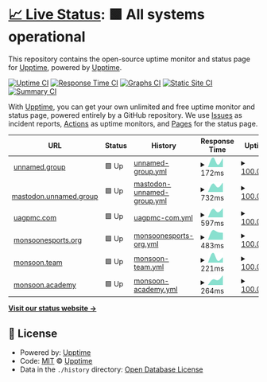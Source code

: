 # [📈 Live Status](https://upptime.github.io/upptime): <!--live status--> **🟩 All systems operational**

This repository contains the open-source uptime monitor and status page for [Upptime](https://upptime.js.org), powered by [Upptime](https://github.com/upptime/upptime).

[![Uptime CI](https://github.com/unnamed-dot-group/upptime/workflows/Uptime%20CI/badge.svg)](https://github.com/unnamed-dot-group/upptime/actions?query=workflow%3A%22Uptime+CI%22)
[![Response Time CI](https://github.com/unnamed-dot-group/upptime/workflows/Response%20Time%20CI/badge.svg)](https://github.com/unnamed-dot-group/upptime/actions?query=workflow%3A%22Response+Time+CI%22)
[![Graphs CI](https://github.com/unnamed-dot-group/upptime/workflows/Graphs%20CI/badge.svg)](https://github.com/unnamed-dot-group/upptime/actions?query=workflow%3A%22Graphs+CI%22)
[![Static Site CI](https://github.com/unnamed-dot-group/upptime/workflows/Static%20Site%20CI/badge.svg)](https://github.com/unnamed-dot-group/upptime/actions?query=workflow%3A%22Static+Site+CI%22)
[![Summary CI](https://github.com/unnamed-dot-group/upptime/workflows/Summary%20CI/badge.svg)](https://github.com/unnamed-dot-group/upptime/actions?query=workflow%3A%22Summary+CI%22)

With [Upptime](https://upptime.js.org), you can get your own unlimited and free uptime monitor and status page, powered entirely by a GitHub repository. We use [Issues](https://github.com/upptime/upptime/issues) as incident reports, [Actions](https://github.com/unnamed-dot-group/upptime/actions) as uptime monitors, and [Pages](https://upptime.github.io/upptime) for the status page.

<!--start: status pages-->
<!-- This summary is generated by Upptime (https://github.com/upptime/upptime) -->
<!-- Do not edit this manually, your changes will be overwritten -->
<!-- prettier-ignore -->
| URL | Status | History | Response Time | Uptime |
| --- | ------ | ------- | ------------- | ------ |
| <img alt="" src="https://icons.duckduckgo.com/ip3/unnamed.group.ico" height="13"> [unnamed.group](https://unnamed.group) | 🟩 Up | [unnamed-group.yml](https://github.com/unnamed-dot-group/upptime/commits/HEAD/history/unnamed-group.yml) | <details><summary><img alt="Response time graph" src="./graphs/unnamed-group/response-time-week.png" height="20"> 172ms</summary><br><a href="https://unnamed-dot-group.github.io/upptime/history/unnamed-group"><img alt="Response time 172" src="https://img.shields.io/endpoint?url=https%3A%2F%2Fraw.githubusercontent.com%2Funnamed-dot-group%2Fupptime%2FHEAD%2Fapi%2Funnamed-group%2Fresponse-time.json"></a><br><a href="https://unnamed-dot-group.github.io/upptime/history/unnamed-group"><img alt="24-hour response time 221" src="https://img.shields.io/endpoint?url=https%3A%2F%2Fraw.githubusercontent.com%2Funnamed-dot-group%2Fupptime%2FHEAD%2Fapi%2Funnamed-group%2Fresponse-time-day.json"></a><br><a href="https://unnamed-dot-group.github.io/upptime/history/unnamed-group"><img alt="7-day response time 172" src="https://img.shields.io/endpoint?url=https%3A%2F%2Fraw.githubusercontent.com%2Funnamed-dot-group%2Fupptime%2FHEAD%2Fapi%2Funnamed-group%2Fresponse-time-week.json"></a><br><a href="https://unnamed-dot-group.github.io/upptime/history/unnamed-group"><img alt="30-day response time 172" src="https://img.shields.io/endpoint?url=https%3A%2F%2Fraw.githubusercontent.com%2Funnamed-dot-group%2Fupptime%2FHEAD%2Fapi%2Funnamed-group%2Fresponse-time-month.json"></a><br><a href="https://unnamed-dot-group.github.io/upptime/history/unnamed-group"><img alt="1-year response time 172" src="https://img.shields.io/endpoint?url=https%3A%2F%2Fraw.githubusercontent.com%2Funnamed-dot-group%2Fupptime%2FHEAD%2Fapi%2Funnamed-group%2Fresponse-time-year.json"></a></details> | <details><summary><a href="https://unnamed-dot-group.github.io/upptime/history/unnamed-group">100.00%</a></summary><a href="https://unnamed-dot-group.github.io/upptime/history/unnamed-group"><img alt="All-time uptime 100.00%" src="https://img.shields.io/endpoint?url=https%3A%2F%2Fraw.githubusercontent.com%2Funnamed-dot-group%2Fupptime%2FHEAD%2Fapi%2Funnamed-group%2Fuptime.json"></a><br><a href="https://unnamed-dot-group.github.io/upptime/history/unnamed-group"><img alt="24-hour uptime 100.00%" src="https://img.shields.io/endpoint?url=https%3A%2F%2Fraw.githubusercontent.com%2Funnamed-dot-group%2Fupptime%2FHEAD%2Fapi%2Funnamed-group%2Fuptime-day.json"></a><br><a href="https://unnamed-dot-group.github.io/upptime/history/unnamed-group"><img alt="7-day uptime 100.00%" src="https://img.shields.io/endpoint?url=https%3A%2F%2Fraw.githubusercontent.com%2Funnamed-dot-group%2Fupptime%2FHEAD%2Fapi%2Funnamed-group%2Fuptime-week.json"></a><br><a href="https://unnamed-dot-group.github.io/upptime/history/unnamed-group"><img alt="30-day uptime 100.00%" src="https://img.shields.io/endpoint?url=https%3A%2F%2Fraw.githubusercontent.com%2Funnamed-dot-group%2Fupptime%2FHEAD%2Fapi%2Funnamed-group%2Fuptime-month.json"></a><br><a href="https://unnamed-dot-group.github.io/upptime/history/unnamed-group"><img alt="1-year uptime 100.00%" src="https://img.shields.io/endpoint?url=https%3A%2F%2Fraw.githubusercontent.com%2Funnamed-dot-group%2Fupptime%2FHEAD%2Fapi%2Funnamed-group%2Fuptime-year.json"></a></details>
| <img alt="" src="https://icons.duckduckgo.com/ip3/mastodon.unnamed.group.ico" height="13"> [mastodon.unnamed.group](https://mastodon.unnamed.group) | 🟩 Up | [mastodon-unnamed-group.yml](https://github.com/unnamed-dot-group/upptime/commits/HEAD/history/mastodon-unnamed-group.yml) | <details><summary><img alt="Response time graph" src="./graphs/mastodon-unnamed-group/response-time-week.png" height="20"> 732ms</summary><br><a href="https://unnamed-dot-group.github.io/upptime/history/mastodon-unnamed-group"><img alt="Response time 732" src="https://img.shields.io/endpoint?url=https%3A%2F%2Fraw.githubusercontent.com%2Funnamed-dot-group%2Fupptime%2FHEAD%2Fapi%2Fmastodon-unnamed-group%2Fresponse-time.json"></a><br><a href="https://unnamed-dot-group.github.io/upptime/history/mastodon-unnamed-group"><img alt="24-hour response time 920" src="https://img.shields.io/endpoint?url=https%3A%2F%2Fraw.githubusercontent.com%2Funnamed-dot-group%2Fupptime%2FHEAD%2Fapi%2Fmastodon-unnamed-group%2Fresponse-time-day.json"></a><br><a href="https://unnamed-dot-group.github.io/upptime/history/mastodon-unnamed-group"><img alt="7-day response time 732" src="https://img.shields.io/endpoint?url=https%3A%2F%2Fraw.githubusercontent.com%2Funnamed-dot-group%2Fupptime%2FHEAD%2Fapi%2Fmastodon-unnamed-group%2Fresponse-time-week.json"></a><br><a href="https://unnamed-dot-group.github.io/upptime/history/mastodon-unnamed-group"><img alt="30-day response time 732" src="https://img.shields.io/endpoint?url=https%3A%2F%2Fraw.githubusercontent.com%2Funnamed-dot-group%2Fupptime%2FHEAD%2Fapi%2Fmastodon-unnamed-group%2Fresponse-time-month.json"></a><br><a href="https://unnamed-dot-group.github.io/upptime/history/mastodon-unnamed-group"><img alt="1-year response time 732" src="https://img.shields.io/endpoint?url=https%3A%2F%2Fraw.githubusercontent.com%2Funnamed-dot-group%2Fupptime%2FHEAD%2Fapi%2Fmastodon-unnamed-group%2Fresponse-time-year.json"></a></details> | <details><summary><a href="https://unnamed-dot-group.github.io/upptime/history/mastodon-unnamed-group">100.00%</a></summary><a href="https://unnamed-dot-group.github.io/upptime/history/mastodon-unnamed-group"><img alt="All-time uptime 100.00%" src="https://img.shields.io/endpoint?url=https%3A%2F%2Fraw.githubusercontent.com%2Funnamed-dot-group%2Fupptime%2FHEAD%2Fapi%2Fmastodon-unnamed-group%2Fuptime.json"></a><br><a href="https://unnamed-dot-group.github.io/upptime/history/mastodon-unnamed-group"><img alt="24-hour uptime 100.00%" src="https://img.shields.io/endpoint?url=https%3A%2F%2Fraw.githubusercontent.com%2Funnamed-dot-group%2Fupptime%2FHEAD%2Fapi%2Fmastodon-unnamed-group%2Fuptime-day.json"></a><br><a href="https://unnamed-dot-group.github.io/upptime/history/mastodon-unnamed-group"><img alt="7-day uptime 100.00%" src="https://img.shields.io/endpoint?url=https%3A%2F%2Fraw.githubusercontent.com%2Funnamed-dot-group%2Fupptime%2FHEAD%2Fapi%2Fmastodon-unnamed-group%2Fuptime-week.json"></a><br><a href="https://unnamed-dot-group.github.io/upptime/history/mastodon-unnamed-group"><img alt="30-day uptime 100.00%" src="https://img.shields.io/endpoint?url=https%3A%2F%2Fraw.githubusercontent.com%2Funnamed-dot-group%2Fupptime%2FHEAD%2Fapi%2Fmastodon-unnamed-group%2Fuptime-month.json"></a><br><a href="https://unnamed-dot-group.github.io/upptime/history/mastodon-unnamed-group"><img alt="1-year uptime 100.00%" src="https://img.shields.io/endpoint?url=https%3A%2F%2Fraw.githubusercontent.com%2Funnamed-dot-group%2Fupptime%2FHEAD%2Fapi%2Fmastodon-unnamed-group%2Fuptime-year.json"></a></details>
| <img alt="" src="https://icons.duckduckgo.com/ip3/uagpmc.com.ico" height="13"> [uagpmc.com](https://uagpmc.com) | 🟩 Up | [uagpmc-com.yml](https://github.com/unnamed-dot-group/upptime/commits/HEAD/history/uagpmc-com.yml) | <details><summary><img alt="Response time graph" src="./graphs/uagpmc-com/response-time-week.png" height="20"> 597ms</summary><br><a href="https://unnamed-dot-group.github.io/upptime/history/uagpmc-com"><img alt="Response time 597" src="https://img.shields.io/endpoint?url=https%3A%2F%2Fraw.githubusercontent.com%2Funnamed-dot-group%2Fupptime%2FHEAD%2Fapi%2Fuagpmc-com%2Fresponse-time.json"></a><br><a href="https://unnamed-dot-group.github.io/upptime/history/uagpmc-com"><img alt="24-hour response time 719" src="https://img.shields.io/endpoint?url=https%3A%2F%2Fraw.githubusercontent.com%2Funnamed-dot-group%2Fupptime%2FHEAD%2Fapi%2Fuagpmc-com%2Fresponse-time-day.json"></a><br><a href="https://unnamed-dot-group.github.io/upptime/history/uagpmc-com"><img alt="7-day response time 597" src="https://img.shields.io/endpoint?url=https%3A%2F%2Fraw.githubusercontent.com%2Funnamed-dot-group%2Fupptime%2FHEAD%2Fapi%2Fuagpmc-com%2Fresponse-time-week.json"></a><br><a href="https://unnamed-dot-group.github.io/upptime/history/uagpmc-com"><img alt="30-day response time 597" src="https://img.shields.io/endpoint?url=https%3A%2F%2Fraw.githubusercontent.com%2Funnamed-dot-group%2Fupptime%2FHEAD%2Fapi%2Fuagpmc-com%2Fresponse-time-month.json"></a><br><a href="https://unnamed-dot-group.github.io/upptime/history/uagpmc-com"><img alt="1-year response time 597" src="https://img.shields.io/endpoint?url=https%3A%2F%2Fraw.githubusercontent.com%2Funnamed-dot-group%2Fupptime%2FHEAD%2Fapi%2Fuagpmc-com%2Fresponse-time-year.json"></a></details> | <details><summary><a href="https://unnamed-dot-group.github.io/upptime/history/uagpmc-com">100.00%</a></summary><a href="https://unnamed-dot-group.github.io/upptime/history/uagpmc-com"><img alt="All-time uptime 100.00%" src="https://img.shields.io/endpoint?url=https%3A%2F%2Fraw.githubusercontent.com%2Funnamed-dot-group%2Fupptime%2FHEAD%2Fapi%2Fuagpmc-com%2Fuptime.json"></a><br><a href="https://unnamed-dot-group.github.io/upptime/history/uagpmc-com"><img alt="24-hour uptime 100.00%" src="https://img.shields.io/endpoint?url=https%3A%2F%2Fraw.githubusercontent.com%2Funnamed-dot-group%2Fupptime%2FHEAD%2Fapi%2Fuagpmc-com%2Fuptime-day.json"></a><br><a href="https://unnamed-dot-group.github.io/upptime/history/uagpmc-com"><img alt="7-day uptime 100.00%" src="https://img.shields.io/endpoint?url=https%3A%2F%2Fraw.githubusercontent.com%2Funnamed-dot-group%2Fupptime%2FHEAD%2Fapi%2Fuagpmc-com%2Fuptime-week.json"></a><br><a href="https://unnamed-dot-group.github.io/upptime/history/uagpmc-com"><img alt="30-day uptime 100.00%" src="https://img.shields.io/endpoint?url=https%3A%2F%2Fraw.githubusercontent.com%2Funnamed-dot-group%2Fupptime%2FHEAD%2Fapi%2Fuagpmc-com%2Fuptime-month.json"></a><br><a href="https://unnamed-dot-group.github.io/upptime/history/uagpmc-com"><img alt="1-year uptime 100.00%" src="https://img.shields.io/endpoint?url=https%3A%2F%2Fraw.githubusercontent.com%2Funnamed-dot-group%2Fupptime%2FHEAD%2Fapi%2Fuagpmc-com%2Fuptime-year.json"></a></details>
| <img alt="" src="https://icons.duckduckgo.com/ip3/monsoonesports.org.ico" height="13"> [monsoonesports.org](https://monsoonesports.org) | 🟩 Up | [monsoonesports-org.yml](https://github.com/unnamed-dot-group/upptime/commits/HEAD/history/monsoonesports-org.yml) | <details><summary><img alt="Response time graph" src="./graphs/monsoonesports-org/response-time-week.png" height="20"> 483ms</summary><br><a href="https://unnamed-dot-group.github.io/upptime/history/monsoonesports-org"><img alt="Response time 483" src="https://img.shields.io/endpoint?url=https%3A%2F%2Fraw.githubusercontent.com%2Funnamed-dot-group%2Fupptime%2FHEAD%2Fapi%2Fmonsoonesports-org%2Fresponse-time.json"></a><br><a href="https://unnamed-dot-group.github.io/upptime/history/monsoonesports-org"><img alt="24-hour response time 414" src="https://img.shields.io/endpoint?url=https%3A%2F%2Fraw.githubusercontent.com%2Funnamed-dot-group%2Fupptime%2FHEAD%2Fapi%2Fmonsoonesports-org%2Fresponse-time-day.json"></a><br><a href="https://unnamed-dot-group.github.io/upptime/history/monsoonesports-org"><img alt="7-day response time 483" src="https://img.shields.io/endpoint?url=https%3A%2F%2Fraw.githubusercontent.com%2Funnamed-dot-group%2Fupptime%2FHEAD%2Fapi%2Fmonsoonesports-org%2Fresponse-time-week.json"></a><br><a href="https://unnamed-dot-group.github.io/upptime/history/monsoonesports-org"><img alt="30-day response time 483" src="https://img.shields.io/endpoint?url=https%3A%2F%2Fraw.githubusercontent.com%2Funnamed-dot-group%2Fupptime%2FHEAD%2Fapi%2Fmonsoonesports-org%2Fresponse-time-month.json"></a><br><a href="https://unnamed-dot-group.github.io/upptime/history/monsoonesports-org"><img alt="1-year response time 483" src="https://img.shields.io/endpoint?url=https%3A%2F%2Fraw.githubusercontent.com%2Funnamed-dot-group%2Fupptime%2FHEAD%2Fapi%2Fmonsoonesports-org%2Fresponse-time-year.json"></a></details> | <details><summary><a href="https://unnamed-dot-group.github.io/upptime/history/monsoonesports-org">100.00%</a></summary><a href="https://unnamed-dot-group.github.io/upptime/history/monsoonesports-org"><img alt="All-time uptime 100.00%" src="https://img.shields.io/endpoint?url=https%3A%2F%2Fraw.githubusercontent.com%2Funnamed-dot-group%2Fupptime%2FHEAD%2Fapi%2Fmonsoonesports-org%2Fuptime.json"></a><br><a href="https://unnamed-dot-group.github.io/upptime/history/monsoonesports-org"><img alt="24-hour uptime 100.00%" src="https://img.shields.io/endpoint?url=https%3A%2F%2Fraw.githubusercontent.com%2Funnamed-dot-group%2Fupptime%2FHEAD%2Fapi%2Fmonsoonesports-org%2Fuptime-day.json"></a><br><a href="https://unnamed-dot-group.github.io/upptime/history/monsoonesports-org"><img alt="7-day uptime 100.00%" src="https://img.shields.io/endpoint?url=https%3A%2F%2Fraw.githubusercontent.com%2Funnamed-dot-group%2Fupptime%2FHEAD%2Fapi%2Fmonsoonesports-org%2Fuptime-week.json"></a><br><a href="https://unnamed-dot-group.github.io/upptime/history/monsoonesports-org"><img alt="30-day uptime 100.00%" src="https://img.shields.io/endpoint?url=https%3A%2F%2Fraw.githubusercontent.com%2Funnamed-dot-group%2Fupptime%2FHEAD%2Fapi%2Fmonsoonesports-org%2Fuptime-month.json"></a><br><a href="https://unnamed-dot-group.github.io/upptime/history/monsoonesports-org"><img alt="1-year uptime 100.00%" src="https://img.shields.io/endpoint?url=https%3A%2F%2Fraw.githubusercontent.com%2Funnamed-dot-group%2Fupptime%2FHEAD%2Fapi%2Fmonsoonesports-org%2Fuptime-year.json"></a></details>
| <img alt="" src="https://icons.duckduckgo.com/ip3/monsoon.team.ico" height="13"> [monsoon.team](https://monsoon.team) | 🟩 Up | [monsoon-team.yml](https://github.com/unnamed-dot-group/upptime/commits/HEAD/history/monsoon-team.yml) | <details><summary><img alt="Response time graph" src="./graphs/monsoon-team/response-time-week.png" height="20"> 221ms</summary><br><a href="https://unnamed-dot-group.github.io/upptime/history/monsoon-team"><img alt="Response time 221" src="https://img.shields.io/endpoint?url=https%3A%2F%2Fraw.githubusercontent.com%2Funnamed-dot-group%2Fupptime%2FHEAD%2Fapi%2Fmonsoon-team%2Fresponse-time.json"></a><br><a href="https://unnamed-dot-group.github.io/upptime/history/monsoon-team"><img alt="24-hour response time 208" src="https://img.shields.io/endpoint?url=https%3A%2F%2Fraw.githubusercontent.com%2Funnamed-dot-group%2Fupptime%2FHEAD%2Fapi%2Fmonsoon-team%2Fresponse-time-day.json"></a><br><a href="https://unnamed-dot-group.github.io/upptime/history/monsoon-team"><img alt="7-day response time 221" src="https://img.shields.io/endpoint?url=https%3A%2F%2Fraw.githubusercontent.com%2Funnamed-dot-group%2Fupptime%2FHEAD%2Fapi%2Fmonsoon-team%2Fresponse-time-week.json"></a><br><a href="https://unnamed-dot-group.github.io/upptime/history/monsoon-team"><img alt="30-day response time 221" src="https://img.shields.io/endpoint?url=https%3A%2F%2Fraw.githubusercontent.com%2Funnamed-dot-group%2Fupptime%2FHEAD%2Fapi%2Fmonsoon-team%2Fresponse-time-month.json"></a><br><a href="https://unnamed-dot-group.github.io/upptime/history/monsoon-team"><img alt="1-year response time 221" src="https://img.shields.io/endpoint?url=https%3A%2F%2Fraw.githubusercontent.com%2Funnamed-dot-group%2Fupptime%2FHEAD%2Fapi%2Fmonsoon-team%2Fresponse-time-year.json"></a></details> | <details><summary><a href="https://unnamed-dot-group.github.io/upptime/history/monsoon-team">100.00%</a></summary><a href="https://unnamed-dot-group.github.io/upptime/history/monsoon-team"><img alt="All-time uptime 100.00%" src="https://img.shields.io/endpoint?url=https%3A%2F%2Fraw.githubusercontent.com%2Funnamed-dot-group%2Fupptime%2FHEAD%2Fapi%2Fmonsoon-team%2Fuptime.json"></a><br><a href="https://unnamed-dot-group.github.io/upptime/history/monsoon-team"><img alt="24-hour uptime 100.00%" src="https://img.shields.io/endpoint?url=https%3A%2F%2Fraw.githubusercontent.com%2Funnamed-dot-group%2Fupptime%2FHEAD%2Fapi%2Fmonsoon-team%2Fuptime-day.json"></a><br><a href="https://unnamed-dot-group.github.io/upptime/history/monsoon-team"><img alt="7-day uptime 100.00%" src="https://img.shields.io/endpoint?url=https%3A%2F%2Fraw.githubusercontent.com%2Funnamed-dot-group%2Fupptime%2FHEAD%2Fapi%2Fmonsoon-team%2Fuptime-week.json"></a><br><a href="https://unnamed-dot-group.github.io/upptime/history/monsoon-team"><img alt="30-day uptime 100.00%" src="https://img.shields.io/endpoint?url=https%3A%2F%2Fraw.githubusercontent.com%2Funnamed-dot-group%2Fupptime%2FHEAD%2Fapi%2Fmonsoon-team%2Fuptime-month.json"></a><br><a href="https://unnamed-dot-group.github.io/upptime/history/monsoon-team"><img alt="1-year uptime 100.00%" src="https://img.shields.io/endpoint?url=https%3A%2F%2Fraw.githubusercontent.com%2Funnamed-dot-group%2Fupptime%2FHEAD%2Fapi%2Fmonsoon-team%2Fuptime-year.json"></a></details>
| <img alt="" src="https://icons.duckduckgo.com/ip3/monsoon.academy.ico" height="13"> [monsoon.academy](https://monsoon.academy) | 🟩 Up | [monsoon-academy.yml](https://github.com/unnamed-dot-group/upptime/commits/HEAD/history/monsoon-academy.yml) | <details><summary><img alt="Response time graph" src="./graphs/monsoon-academy/response-time-week.png" height="20"> 264ms</summary><br><a href="https://unnamed-dot-group.github.io/upptime/history/monsoon-academy"><img alt="Response time 264" src="https://img.shields.io/endpoint?url=https%3A%2F%2Fraw.githubusercontent.com%2Funnamed-dot-group%2Fupptime%2FHEAD%2Fapi%2Fmonsoon-academy%2Fresponse-time.json"></a><br><a href="https://unnamed-dot-group.github.io/upptime/history/monsoon-academy"><img alt="24-hour response time 380" src="https://img.shields.io/endpoint?url=https%3A%2F%2Fraw.githubusercontent.com%2Funnamed-dot-group%2Fupptime%2FHEAD%2Fapi%2Fmonsoon-academy%2Fresponse-time-day.json"></a><br><a href="https://unnamed-dot-group.github.io/upptime/history/monsoon-academy"><img alt="7-day response time 264" src="https://img.shields.io/endpoint?url=https%3A%2F%2Fraw.githubusercontent.com%2Funnamed-dot-group%2Fupptime%2FHEAD%2Fapi%2Fmonsoon-academy%2Fresponse-time-week.json"></a><br><a href="https://unnamed-dot-group.github.io/upptime/history/monsoon-academy"><img alt="30-day response time 264" src="https://img.shields.io/endpoint?url=https%3A%2F%2Fraw.githubusercontent.com%2Funnamed-dot-group%2Fupptime%2FHEAD%2Fapi%2Fmonsoon-academy%2Fresponse-time-month.json"></a><br><a href="https://unnamed-dot-group.github.io/upptime/history/monsoon-academy"><img alt="1-year response time 264" src="https://img.shields.io/endpoint?url=https%3A%2F%2Fraw.githubusercontent.com%2Funnamed-dot-group%2Fupptime%2FHEAD%2Fapi%2Fmonsoon-academy%2Fresponse-time-year.json"></a></details> | <details><summary><a href="https://unnamed-dot-group.github.io/upptime/history/monsoon-academy">100.00%</a></summary><a href="https://unnamed-dot-group.github.io/upptime/history/monsoon-academy"><img alt="All-time uptime 100.00%" src="https://img.shields.io/endpoint?url=https%3A%2F%2Fraw.githubusercontent.com%2Funnamed-dot-group%2Fupptime%2FHEAD%2Fapi%2Fmonsoon-academy%2Fuptime.json"></a><br><a href="https://unnamed-dot-group.github.io/upptime/history/monsoon-academy"><img alt="24-hour uptime 100.00%" src="https://img.shields.io/endpoint?url=https%3A%2F%2Fraw.githubusercontent.com%2Funnamed-dot-group%2Fupptime%2FHEAD%2Fapi%2Fmonsoon-academy%2Fuptime-day.json"></a><br><a href="https://unnamed-dot-group.github.io/upptime/history/monsoon-academy"><img alt="7-day uptime 100.00%" src="https://img.shields.io/endpoint?url=https%3A%2F%2Fraw.githubusercontent.com%2Funnamed-dot-group%2Fupptime%2FHEAD%2Fapi%2Fmonsoon-academy%2Fuptime-week.json"></a><br><a href="https://unnamed-dot-group.github.io/upptime/history/monsoon-academy"><img alt="30-day uptime 100.00%" src="https://img.shields.io/endpoint?url=https%3A%2F%2Fraw.githubusercontent.com%2Funnamed-dot-group%2Fupptime%2FHEAD%2Fapi%2Fmonsoon-academy%2Fuptime-month.json"></a><br><a href="https://unnamed-dot-group.github.io/upptime/history/monsoon-academy"><img alt="1-year uptime 100.00%" src="https://img.shields.io/endpoint?url=https%3A%2F%2Fraw.githubusercontent.com%2Funnamed-dot-group%2Fupptime%2FHEAD%2Fapi%2Fmonsoon-academy%2Fuptime-year.json"></a></details>

<!--end: status pages-->

[**Visit our status website →**](https://upptime.github.io/upptime)

## 📄 License

- Powered by: [Upptime](https://github.com/upptime/upptime)
- Code: [MIT](./LICENSE) © [Upptime](https://upptime.js.org)
- Data in the `./history` directory: [Open Database License](https://opendatacommons.org/licenses/odbl/1-0/)
